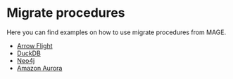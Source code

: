 # Migrate procedures

Here you can find examples on how to use migrate procedures from MAGE. 

- [Arrow Flight](./arrow-flight/)
- [DuckDB](./duckdb/)
- [Neo4j](./neo4j/)
- [Amazon Aurora](./amazon_aurora/)
